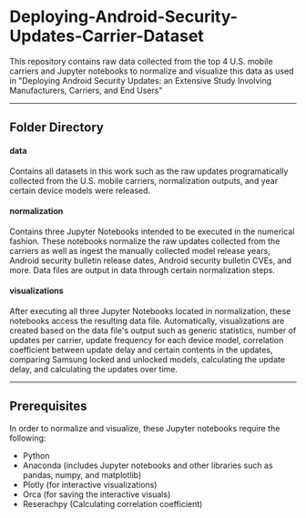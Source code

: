 # Deploying-Android-Security-Updates-Carrier-Dataset
This repository contains raw data collected from the top 4 U.S. mobile carriers and Jupyter notebooks to normalize and visualize this data as used in "Deploying Android Security Updates: an Extensive Study Involving Manufacturers, Carriers, and End Users"

*** 

## Folder Directory
#### data
Contains all datasets in this work such as the raw updates programatically collected from the U.S. mobile carriers, normalization outputs, and year certain device models were released.

#### normalization
Contains three Jupyter Notebooks intended to be executed in the numerical fashion. These notebooks normalize the raw updates collected from the carriers as well as ingest the manually collected model release years, Android security bulletin release dates, Android security bulletin CVEs, and more. Data files are output in data through certain normalization steps.

#### visualizations
After executing all three Jupyter Notebooks located in normalization, these notebooks access the resulting data file. Automatically, visualizations are created based on the data file's output such as generic statistics, number of updates per carrier, update frequency for each device model, correlation coefficient between update delay and certain contents in the updates, comparing Samsung locked and unlocked models, calculating the update delay, and calculating the updates over time.  

*** 

## Prerequisites
In order to normalize and visualize, these Jupyter notebooks require the following:
* Python 
* Anaconda (includes Jupyter notebooks and other libraries such as pandas, numpy, and matplotlib)
* Plotly (for interactive visualizations)
* Orca (for saving the interactive visuals)
* Reserachpy (Calculating correlation coefficient)

